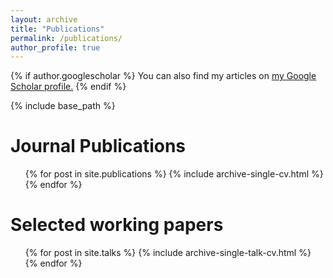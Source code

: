```yaml
---
layout: archive
title: "Publications"
permalink: /publications/
author_profile: true
---
```


{% if author.googlescholar %}
  You can also find my articles on <u><a href="{{author.googlescholar}}">my Google Scholar profile</a>.</u>
{% endif %}

{% include base_path %}

Journal Publications
======
  <ul>{% for post in site.publications %}
    {% include archive-single-cv.html %}
  {% endfor %}</ul>
  
Selected working papers
======
  <ul>{% for post in site.talks %}
    {% include archive-single-talk-cv.html %}
  {% endfor %}</ul>
